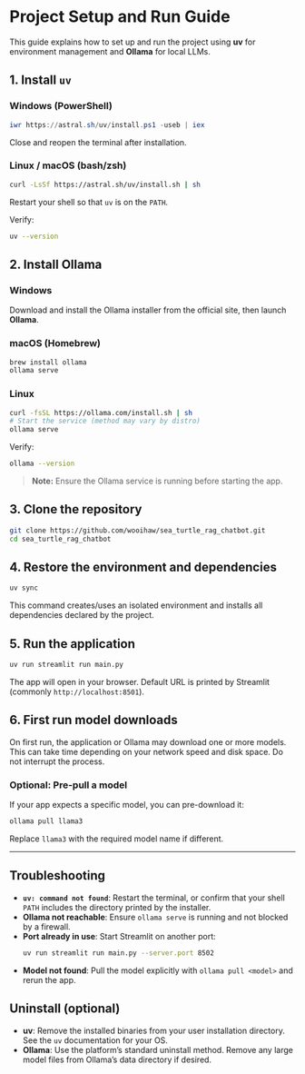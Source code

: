 # Project Setup and Run Guide

This guide explains how to set up and run the project using **uv** for environment management and **Ollama** for local LLMs.

## 1. Install `uv`

### Windows (PowerShell)
```powershell
iwr https://astral.sh/uv/install.ps1 -useb | iex
```
Close and reopen the terminal after installation.

### Linux / macOS (bash/zsh)
```bash
curl -LsSf https://astral.sh/uv/install.sh | sh
```
Restart your shell so that `uv` is on the `PATH`.

Verify:
```bash
uv --version
```

## 2. Install Ollama

### Windows
Download and install the Ollama installer from the official site, then launch **Ollama**.

### macOS (Homebrew)
```bash
brew install ollama
ollama serve
```

### Linux
```bash
curl -fsSL https://ollama.com/install.sh | sh
# Start the service (method may vary by distro)
ollama serve
```

Verify:
```bash
ollama --version
```

> **Note:** Ensure the Ollama service is running before starting the app.

## 3. Clone the repository
```bash
git clone https://github.com/wooihaw/sea_turtle_rag_chatbot.git
cd sea_turtle_rag_chatbot
```

## 4. Restore the environment and dependencies
```bash
uv sync
```

This command creates/uses an isolated environment and installs all dependencies declared by the project.

## 5. Run the application
```bash
uv run streamlit run main.py
```

The app will open in your browser. Default URL is printed by Streamlit (commonly `http://localhost:8501`).

## 6. First run model downloads

On first run, the application or Ollama may download one or more models. This can take time depending on your network speed and disk space. Do not interrupt the process.

### Optional: Pre-pull a model
If your app expects a specific model, you can pre-download it:
```bash
ollama pull llama3
```
Replace `llama3` with the required model name if different.

---

## Troubleshooting

- **`uv: command not found`**: Restart the terminal, or confirm that your shell `PATH` includes the directory printed by the installer.
- **Ollama not reachable**: Ensure `ollama serve` is running and not blocked by a firewall.
- **Port already in use**: Start Streamlit on another port:
  ```bash
  uv run streamlit run main.py --server.port 8502
  ```
- **Model not found**: Pull the model explicitly with `ollama pull <model>` and rerun the app.

## Uninstall (optional)

- **uv**: Remove the installed binaries from your user installation directory. See the `uv` documentation for your OS.
- **Ollama**: Use the platform’s standard uninstall method. Remove any large model files from Ollama’s data directory if desired.

